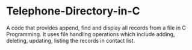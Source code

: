 # Telephone-Directory-in-C
A code that provides append, find and display all records from a file in C Programming. It uses file handling operations which include adding, deleting, updating, listing the records in contact list.
